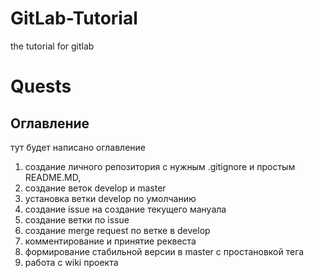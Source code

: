 # GitLab-Tutorial
the tutorial for gitlab
# Quests 
## Оглавление
 тут будет написано оглавление
 
 1) создание личного репозитория с нужным .gitignore и простым README.MD,
 2) создание веток develop и master
 3) установка ветки develop по умолчанию
 4) создание issue на создание текущего мануала
 5) создание ветки по issue
 6) создание merge request по ветке в develop
 7) комментирование и принятие реквеста
 8) формирование стабильной версии в master с простановкой тега
 9) работа с wiki проекта

 
 
 
 
 
 
 



